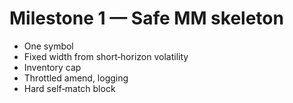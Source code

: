 # Milestone 1 — Safe MM skeleton

- One symbol
- Fixed width from short‑horizon volatility
- Inventory cap
- Throttled amend, logging
- Hard self‑match block
